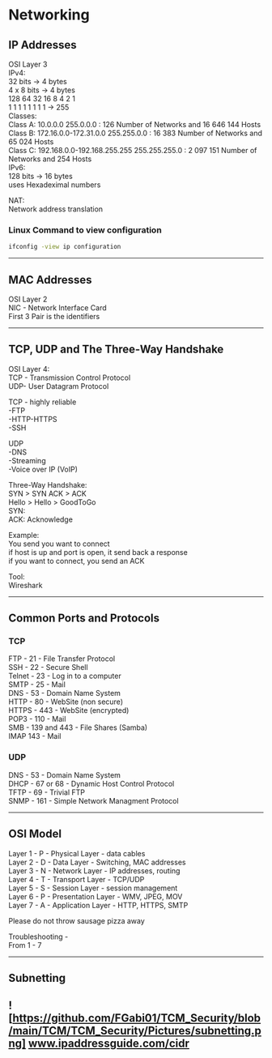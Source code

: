 # Networking
## IP Addresses
 
OSI Layer 3  
IPv4:  
32 bits -> 4 bytes  
4 x 8 bits -> 4 bytes  
128 64 32 16 8 4 2 1  
1 1 1 1 1 1 1 1 -> 255  
Classes:  
Class A: 10.0.0.0 255.0.0.0 : 126 Number of Networks and 16 646 144 Hosts  
Class B: 172.16.0.0-172.31.0.0 255.255.0.0 : 16 383 Number of Networks and 65 024 Hosts  
Class C: 192.168.0.0-192.168.255.255 255.255.255.0 : 2 097 151 Number of Networks and 254 Hosts  
IPv6:  
128 bits -> 16 bytes  
uses Hexadeximal numbers  
  
  
NAT:  
Network address translation

### Linux Command to view configuration
~~~bash
ifconfig -view ip configuration
~~~

---
## MAC Addresses

OSI Layer 2  
NIC - Network Interface Card  
First 3 Pair is the identifiers

---
## TCP, UDP and The Three-Way Handshake

OSI Layer 4:  
TCP - Transmission Control Protocol  
UDP- User Datagram Protocol  
  
TCP - highly reliable  
	-FTP  
	-HTTP-HTTPS  
	-SSH  
  
UDP  
	-DNS  
	-Streaming  
	-Voice over IP (VoIP)  
  
Three-Way Handshake:  
	SYN > SYN ACK > ACK  
	Hello > Hello > GoodToGo  
SYN:  
	ACK: Acknowledge  
  
Example:  
	You send you want to connect  
		if host is up and port is open, it send back a response  
			if you want to connect, you send an ACK  
  
Tool:  
	Wireshark
	
---
## Common Ports and Protocols 

### TCP
 FTP - 21 - File Transfer Protocol  
SSH - 22 - Secure Shell  
Telnet - 23 - Log in to a computer  
SMTP - 25 - Mail  
DNS - 53 - Domain Name System  
HTTP - 80 - WebSite (non secure)  
HTTPS - 443 - WebSite (encrypted)  
POP3 - 110 - Mail  
SMB - 139 and 443 - File Shares (Samba)  
IMAP 143 - Mail

### UDP
DNS - 53 - Domain Name System  
DHCP - 67 or 68 - Dynamic Host Control Protocol  
TFTP - 69 - Trivial FTP  
SNMP - 161 - Simple Network Managment Protocol

---
## OSI Model

Layer 1 - P - Physical Layer - data cables  
Layer 2 - D - Data Layer - Switching, MAC addresses  
Layer 3 - N - Network Layer - IP addresses, routing  
Layer 4 - T - Transport Layer - TCP/UDP  
Layer 5 - S - Session Layer - session management  
Layer 6 - P - Presentation Layer - WMV, JPEG, MOV  
Layer 7 - A - Application Layer - HTTP, HTTPS, SMTP  
  
Please do not throw sausage pizza away  
  
Troubleshooting -  
From 1 - 7

---
## Subnetting
![https://github.com/FGabi01/TCM_Security/blob/main/TCM/TCM_Security/Pictures/subnetting.png]
www.ipaddressguide.com/cidr
---

